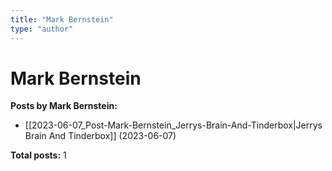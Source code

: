 ```yaml
---
title: "Mark Bernstein"
type: "author"
---
```


# Mark Bernstein

**Posts by Mark Bernstein:**

- [[2023-06-07_Post-Mark-Bernstein_Jerrys-Brain-And-Tinderbox|Jerrys Brain And Tinderbox]] (2023-06-07)

**Total posts:** 1

